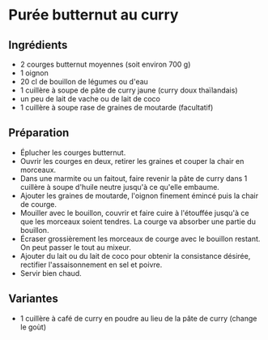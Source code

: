 # Purée butternut au curry

## Ingrédients

- 2 courges butternut moyennes (soit environ 700 g)
- 1 oignon
- 20 cl de bouillon de légumes ou d'eau
- 1 cuillère à soupe de pâte de curry jaune (curry doux thaïlandais)
- un peu de lait de vache ou de lait de coco
- 1 cuillère à soupe rase de graines de moutarde (facultatif)

## Préparation

- Éplucher les courges butternut.
- Ouvrir les courges en deux, retirer les graines et couper la chair en morceaux.
- Dans une marmite ou un faitout, faire revenir la pâte de curry dans 1 cuillère à soupe d'huile neutre jusqu'à ce qu'elle embaume.
- Ajouter les graines de moutarde, l'oignon finement émincé puis la chair de courge.
- Mouiller avec le bouillon, couvrir et faire cuire à l'étouffée jusqu'à ce que les morceaux soient tendres. La courge va absorber une partie du bouillon.
- Écraser grossièrement les morceaux de courge avec le bouillon restant. On peut passer le tout au mixeur.
- Ajouter du lait ou du lait de coco pour obtenir la consistance désirée, rectifier l'assaisonnement en sel et poivre.
- Servir bien chaud.

## Variantes

- 1 cuillère à café de curry en poudre au lieu de la pâte de curry (change le goùt)
